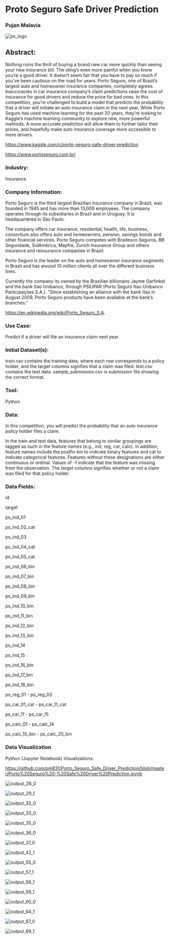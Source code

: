 # Proto Seguro Safe Driver Prediction
### Pujan Malavia 

![ps_logo](https://user-images.githubusercontent.com/19572673/62312158-79cccf80-b45b-11e9-8fe5-260ec1e52997.jpg)

## Abstract:
Nothing ruins the thrill of buying a brand new car more quickly than seeing your new insurance bill. The sting’s even more painful when you know you’re a good driver. It doesn’t seem fair that you have to pay so much if you’ve been cautious on the road for years.
Porto Seguro, one of Brazil’s largest auto and homeowner insurance companies, completely agrees. Inaccuracies in car insurance company’s claim predictions raise the cost of insurance for good drivers and reduce the price for bad ones.
In this competition, you’re challenged to build a model that predicts the probability that a driver will initiate an auto insurance claim in the next year. While Porto Seguro has used machine learning for the past 20 years, they’re looking to Kaggle’s machine learning community to explore new, more powerful methods. A more accurate prediction will allow them to further tailor their prices, and hopefully make auto insurance coverage more accessible to more drivers. 

https://www.kaggle.com/c/porto-seguro-safe-driver-prediction

https://www.portoseguro.com.br/

### Industry:
Insurance 

### Company Information:
Porto Seguro is the third largest Brazilian insurance company in Brazil, was founded in 1945 and has more than 13,000 employees. The company operates through its subsidiaries in Brazil and in Uruguay. It is headquartered in São Paulo.

The company offers car insurance, residential, health, life, business, consortium also offers auto and homeowners, pension, savings bonds and other financial services. Porto Seguro competes with Bradesco Seguros, BB Seguridade, SulAmérica, Mapfre, Zurich Insurance Group and others insurance and reinsurance companies in Brazil.

Porto Seguro is the leader on the auto and homeowner insurance segments in Brazil and has around 10 million clients all over the different business lines.

Currently the company its owned by the Brazilian billionaire Jayme Garfinkel and the bank Itaú Unibanco, through PSIUPAR (Porto Seguro Itaú Unibanco Participações S.A.). "Since establishing an alliance with the bank Itaú in August 2009, Porto Seguro products have been available at the bank’s branches." 

https://en.wikipedia.org/wiki/Porto_Seguro_S.A.

### Use Case:
Predict if a driver will file an insurance claim next year.

### Initial Dataset(s):
train.csv contains the training data, where each row corresponds to a policy holder, and the target columns signifies that a claim was filed.
test.csv contains the test data.
sample_submission.csv is submission file showing the correct format.

### Tool:
Python

### Data:
In this competition, you will predict the probability that an auto insurance policy holder files a claim.

In the train and test data, features that belong to similar groupings are tagged as such in the feature names (e.g., ind, reg, car, calc). In addition, feature names include the postfix bin to indicate binary features and cat to indicate categorical features. Features without these designations are either continuous or ordinal. Values of -1 indicate that the feature was missing from the observation. The target columns signifies whether or not a claim was filed for that policy holder.

### Data Fields:

id

target

ps_ind_01

ps_ind_02_cat

ps_ind_03

ps_ind_04_cat

ps_ind_05_cat

ps_ind_06_bin

ps_ind_07_bin

ps_ind_08_bin

ps_ind_09_bin

ps_ind_10_bin

ps_ind_11_bin

ps_ind_12_bin

ps_ind_13_bin

ps_ind_14

ps_ind_15

ps_ind_16_bin

ps_ind_17_bin

ps_ind_18_bin

ps_reg_01 - ps_reg_03

ps_car_01_cat - ps_car_11_cat

ps_car_11 - ps_car_15

ps_calc_01 - ps_calc_14

ps_calc_15_bin - ps_calc_20_bin

### Data Visualization

Python (Jupyter Notebook) Visualizations:

https://github.com/pm831/Porto_Seguro_Safe_Driver_Prediction/blob/master/Porto%20Seguro%20-%20Safe%20Driver%20Prediction.ipynb

![output_28_0](https://user-images.githubusercontent.com/19572673/85775399-c06b8e00-b6ed-11ea-8a80-ce637cc5900a.png)

![output_29_1](https://user-images.githubusercontent.com/19572673/85775402-c1042480-b6ed-11ea-86d8-9e9f92ddf760.png)


![output_32_0](https://user-images.githubusercontent.com/19572673/85775405-c1042480-b6ed-11ea-88ff-560d1805e3a9.png)


![output_33_0](https://user-images.githubusercontent.com/19572673/85775406-c1042480-b6ed-11ea-924b-2ec5777755d5.png)


![output_35_0](https://user-images.githubusercontent.com/19572673/85775407-c1042480-b6ed-11ea-80bf-e378234156d8.png)


![output_36_0](https://user-images.githubusercontent.com/19572673/85775411-c19cbb00-b6ed-11ea-97c9-fe48296561ae.png)


![output_37_0](https://user-images.githubusercontent.com/19572673/85775412-c19cbb00-b6ed-11ea-8f69-cab77c872410.png)


![output_42_1](https://user-images.githubusercontent.com/19572673/85775413-c19cbb00-b6ed-11ea-8d42-6f365603f56d.png)


![output_55_0](https://user-images.githubusercontent.com/19572673/85775417-c2355180-b6ed-11ea-81fc-74804b115cd6.png)


![output_57_1](https://user-images.githubusercontent.com/19572673/85775418-c2355180-b6ed-11ea-919d-2b11d8dc28b7.png)


![output_58_1](https://user-images.githubusercontent.com/19572673/85775419-c2355180-b6ed-11ea-90ee-48cb19868882.png)


![output_59_1](https://user-images.githubusercontent.com/19572673/85775420-c2355180-b6ed-11ea-9ba4-c5b797e302a2.png)


![output_60_0](https://user-images.githubusercontent.com/19572673/85775421-c2355180-b6ed-11ea-94fe-b9e629070b9f.png)


![output_64_1](https://user-images.githubusercontent.com/19572673/85775422-c2cde800-b6ed-11ea-8df4-c347201a1e98.png)


![output_67_0](https://user-images.githubusercontent.com/19572673/85775423-c2cde800-b6ed-11ea-8908-a2be58e9f3d1.png)


![output_69_1](https://user-images.githubusercontent.com/19572673/85775424-c2cde800-b6ed-11ea-92d4-4ad91af62562.png)

